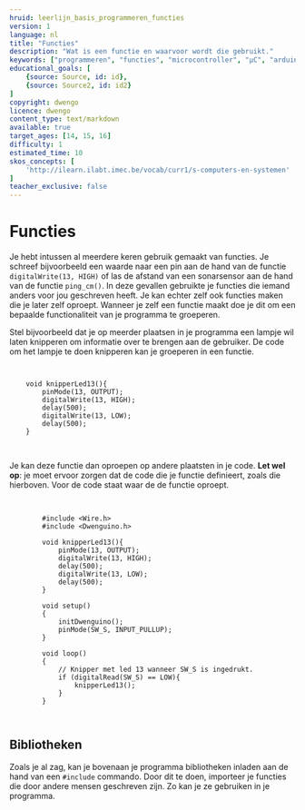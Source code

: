 ```yaml
---
hruid: leerlijn_basis_programmeren_functies
version: 1
language: nl
title: "Functies"
description: "Wat is een functie en waarvoor wordt die gebruikt."
keywords: ["programmeren", "functies", "microcontroller", "µC", "arduino", "dwenguino"]
educational_goals: [
    {source: Source, id: id}, 
    {source: Source2, id: id2}
]
copyright: dwengo
licence: dwengo
content_type: text/markdown
available: true
target_ages: [14, 15, 16]
difficulty: 1
estimated_time: 10
skos_concepts: [
    'http://ilearn.ilabt.imec.be/vocab/curr1/s-computers-en-systemen'
]
teacher_exclusive: false
---
```


# Functies

Je hebt intussen al meerdere keren gebruik gemaakt van functies. Je schreef bijvoorbeeld een waarde naar een pin aan de hand van de functie <code class="language-cpp">digitalWrite(13, HIGH)</code> of las de afstand van een sonarsensor aan de hand van de functie <code class="language-cpp">ping_cm()</code>. In deze gevallen gebruikte je functies die iemand anders voor jou geschreven heeft. Je kan echter zelf ook functies maken die je later zelf oproept. Wanneer je zelf een functie maakt doe je dit om een bepaalde functionaliteit van je programma te groeperen.

Stel bijvoorbeeld dat je op meerder plaatsen in je programma een lampje wil laten knipperen om informatie over te brengen aan de gebruiker. De code om het lampje te doen knipperen kan je groeperen in een functie.

<pre>
<code class="language-cpp">

    void knipperLed13(){
        pinMode(13, OUTPUT);
        digitalWrite(13, HIGH);
        delay(500);
        digitalWrite(13, LOW);
        delay(500);
    }

</code>
</pre>



Je kan deze functie dan oproepen op andere plaatsten in je code. **Let wel op**: je moet ervoor zorgen dat de code die je functie definieert, zoals die hierboven. Voor de code staat waar de de functie oproept.

<pre>
    <code class="language-cpp">

        #include &lt;Wire.h&gt;
        #include &lt;Dwenguino.h&gt;

        void knipperLed13(){
            pinMode(13, OUTPUT);
            digitalWrite(13, HIGH);
            delay(500);
            digitalWrite(13, LOW);
            delay(500);
        }

        void setup()
        {
            initDwenguino();
            pinMode(SW_S, INPUT_PULLUP);
        }

        void loop()
        {
            // Knipper met led 13 wanneer SW_S is ingedrukt.
            if (digitalRead(SW_S) == LOW){
                knipperLed13();
            }
        }
        
    </code>
</pre>


<div class="dwengo-content sideinfo">
    <h2 class="title">Bibliotheken</h2>
    <div class="content">
        Zoals je al zag, kan je bovenaan je programma bibliotheken inladen aan de hand van een <code class="language-cpp">#include</code> commando. Door dit te doen, importeer je functies die door andere mensen geschreven zijn. Zo kan je ze gebruiken in je programma.
    </div>
</div>



